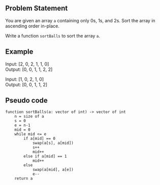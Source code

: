 ## Problem Statement
You are given an array `a` containing only 0s, 1s, and 2s. Sort the array in ascending order in-place.

Write a function `sortBalls` to sort the array `a`.

## Example
Input: [2, 0, 2, 1, 1, 0]  
Output: [0, 0, 1, 1, 2, 2]

Input: [1, 0, 2, 1, 0]  
Output: [0, 0, 1, 1, 2]

## Pseudo code
```
function sortBalls(a: vector of int) -> vector of int
    n = size of a
    s = 0
    e = n-1
    mid = 0
    while mid <= e
        if a[mid] == 0
            swap(a[s], a[mid])
            s++
            mid++
        else if a[mid] == 1
            mid++
        else
            swap(a[mid], a[e])
            e--
    return a
```